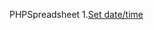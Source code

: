 PHPSpreadsheet
1.<a href='https://www.geeksforgeeks.org/php-spreadsheet-setting-a-date-and-or-time-value-in-a-cell/'>Set date/time</a>
